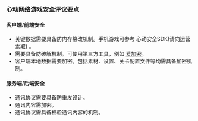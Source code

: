 ### 心动网络游戏安全评议要点

#### 客户端/前端安全

* 关键数据需要具备防内存篡改机制。手机游戏可参考 心动安全SDK(请向运营索取) 。
* 需要具备防破解机制。可使用第三方工具，例如 [爱加密](http://www.ijiami.cn)。
* 客户端本地数据需要加密。包括素材、设置、关卡配置文件等均需具备加密机制。

#### 服务端/后端安全

* 通讯协议需要具备防重发设计。
* 通讯内容需加密。
* 通讯协议需具备校验通讯内容的机制。


